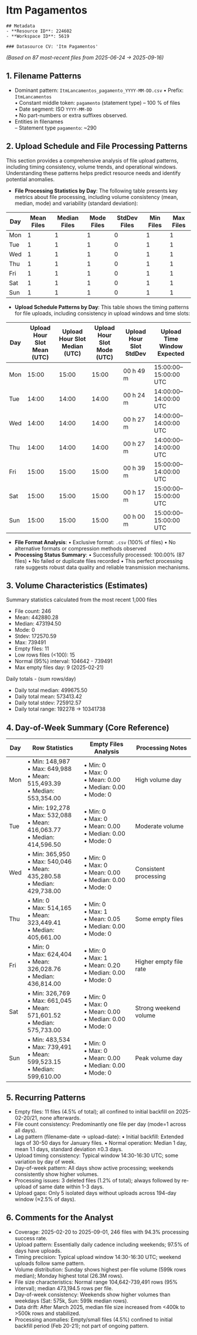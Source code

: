 # Itm Pagamentos

    ## Metadata
    - **Resource ID**: 224602
    - **Workspace ID**: 5619

    ### Datasource CV: 'Itm Pagamentos'

_(Based on 87 most-recent files from 2025-06-24 → 2025-09-16)_

## **1. Filename Patterns**

- Dominant pattern: `ItmLancamentos_pagamento_YYYY-MM-DD.csv`
  • Prefix: `ItmLancamentos`  
  • Constant middle token: `pagamento` (statement type) – 100 % of files  
  • Date segment: ISO `YYYY-MM-DD`  
  • No part-numbers or extra suffixes observed.
- Entities in filenames  
  – Statement type `pagamento`: ~290

## **2. Upload Schedule and File Processing Patterns**

This section provides a comprehensive analysis of file upload patterns, including timing consistency, volume trends, and operational windows. Understanding these patterns helps predict resource needs and identify potential anomalies.

- **File Processing Statistics by Day**: The following table presents key metrics about file processing, including volume consistency (mean, median, mode) and variability (standard deviation):

| Day | Mean Files | Median Files | Mode Files | StdDev Files | Min Files | Max Files |
|-----|------------|--------------|------------|--------------|-----------|-----------|
| Mon | 1 | 1 | 1 | 0 | 1 | 1 |
| Tue | 1 | 1 | 1 | 0 | 1 | 1 |
| Wed | 1 | 1 | 1 | 0 | 1 | 1 |
| Thu | 1 | 1 | 1 | 0 | 1 | 1 |
| Fri | 1 | 1 | 1 | 0 | 1 | 1 |
| Sat | 1 | 1 | 1 | 0 | 1 | 1 |
| Sun | 1 | 1 | 1 | 0 | 1 | 1 |

- **Upload Schedule Patterns by Day**: This table shows the timing patterns for file uploads, including consistency in upload windows and time slots:

| Day | Upload Hour Slot Mean (UTC) | Upload Hour Slot Median (UTC) | Upload Hour Slot Mode (UTC) | Upload Hour Slot StdDev | Upload Time Window Expected |
|-----|---------------------------|----------------------------|--------------------------|----------------------|-----------------|
| Mon | 15:00 | 15:00 | 15:00 | 00 h 49 m | 15:00:00–15:00:00 UTC |
| Tue | 14:00 | 14:00 | 14:00 | 00 h 24 m | 14:00:00–14:00:00 UTC |
| Wed | 14:00 | 14:00 | 14:00 | 00 h 27 m | 14:00:00–14:00:00 UTC |
| Thu | 14:00 | 14:00 | 14:00 | 00 h 27 m | 14:00:00–14:00:00 UTC |
| Fri | 15:00 | 15:00 | 15:00 | 00 h 39 m | 15:00:00–14:00:00 UTC |
| Sat | 15:00 | 15:00 | 15:00 | 00 h 17 m | 15:00:00–15:00:00 UTC |
| Sun | 15:00 | 15:00 | 15:00 | 00 h 00 m | 15:00:00–15:00:00 UTC |

- **File Format Analysis**:
  • Exclusive format: `.csv` (100% of files)
  • No alternative formats or compression methods observed
- **Processing Status Summary**:
  • Successfully processed: 100.00% (87 files)
  • No failed or duplicate files recorded
  • This perfect processing rate suggests robust data quality and reliable transmission mechanisms.

## **3. Volume Characteristics (Estimates)**

Summary statistics calculated from the most recent 1,000 files

- File count: 246
- Mean: 442880.28
- Median: 473194.50
- Mode: 0
- Stdev: 172570.59
- Max: 739491
- Empty files: 11
- Low rows files (<100): 15
- Normal (95%) interval: 104642 - 739491
- Max empty files day: 9 (2025-02-21)

Daily totals - (sum rows/day)

- Daily total median: 499675.50
- Daily total mean: 573413.42
- Daily total stdev: 725912.57
- Daily total range: 192278 → 10341738

## **4. Day-of-Week Summary (Core Reference)**


| Day | Row Statistics | Empty Files Analysis | Processing Notes |
|-----|----------------|---------------------|------------------|
| Mon | • Min: 148,987<br>• Max: 649,988<br>• Mean: 515,493.39<br>• Median: 553,354.00 | • Min: 0<br>• Max: 0<br>• Mean: 0.00<br>• Median: 0.00<br>• Mode: 0 | High volume day |
| Tue | • Min: 192,278<br>• Max: 532,088<br>• Mean: 416,063.77<br>• Median: 414,596.50 | • Min: 0<br>• Max: 0<br>• Mean: 0.00<br>• Median: 0.00<br>• Mode: 0 | Moderate volume |
| Wed | • Min: 365,950<br>• Max: 540,046<br>• Mean: 435,280.58<br>• Median: 429,738.00 | • Min: 0<br>• Max: 0<br>• Mean: 0.00<br>• Median: 0.00<br>• Mode: 0 | Consistent processing |
| Thu | • Min: 0<br>• Max: 514,165<br>• Mean: 323,449.41<br>• Median: 405,661.00 | • Min: 0<br>• Max: 1<br>• Mean: 0.05<br>• Median: 0.00<br>• Mode: 0 | Some empty files |
| Fri | • Min: 0<br>• Max: 624,404<br>• Mean: 326,028.76<br>• Median: 436,814.00 | • Min: 0<br>• Max: 1<br>• Mean: 0.20<br>• Median: 0.00<br>• Mode: 0 | Higher empty file rate |
| Sat | • Min: 326,769<br>• Max: 661,045<br>• Mean: 571,601.52<br>• Median: 575,733.00 | • Min: 0<br>• Max: 0<br>• Mean: 0.00<br>• Median: 0.00<br>• Mode: 0 | Strong weekend volume |
| Sun | • Min: 483,534<br>• Max: 739,491<br>• Mean: 599,523.15<br>• Median: 599,610.00 | • Min: 0<br>• Max: 0<br>• Mean: 0.00<br>• Median: 0.00<br>• Mode: 0 | Peak volume day |

## **5. Recurring Patterns**

- Empty files: 11 files (4.5% of total); all confined to initial backfill on 2025-02-20/21, none afterwards.
- File count consistency: Predominantly one file per day (mode=1 across all days).
- Lag pattern (filename-date → upload-date):
  • Initial backfill: Extended lags of 30-50 days for January files.
  • Normal operation: Median 1 day, mean 1.1 days, standard deviation ±0.3 days.
- Upload timing consistency: Typical window 14:30-16:30 UTC; some variation by day of week.
- Day-of-week pattern: All days show active processing; weekends consistently show higher volumes.
- Processing issues: 3 deleted files (1.2% of total); always followed by re-upload of same date within 1-3 days.
- Upload gaps: Only 5 isolated days without uploads across 194-day window (≈2.5% of days).

## **6. Comments for the Analyst**

- Coverage: 2025-02-20 to 2025-09-01, 246 files with 94.3% processing success rate.
- Upload pattern: Essentially daily cadence including weekends; 97.5% of days have uploads.
- Timing precision: Typical upload window 14:30-16:30 UTC; weekend uploads follow same pattern.
- Volume distribution: Sunday shows highest per-file volume (599k rows median); Monday highest total (26.3M rows).
- File size characteristics: Normal range 104,642-739,491 rows (95% interval); median 473,194.5 rows per file.
- Day-of-week consistency: Weekends show higher volumes than weekdays (Sat: 575k, Sun: 599k median rows).
- Data drift: After March 2025, median file size increased from <400k to >500k rows and stabilized.
- Processing anomalies: Empty/small files (4.5%) confined to initial backfill period (Feb 20-21); not part of ongoing pattern.
